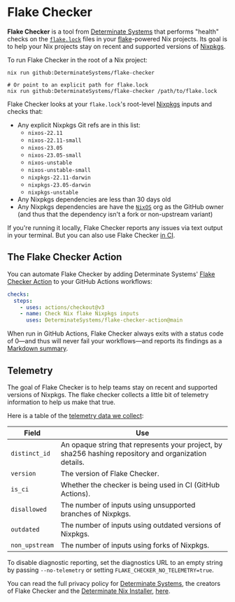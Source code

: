 # Flake Checker

**Flake Checker** is a tool from [Determinate Systems][detsys] that performs "health" checks on the [`flake.lock`][lockfile] files in your [flake][flakes]-powered Nix projects.
Its goal is to help your Nix projects stay on recent and supported versions of [Nixpkgs].

To run Flake Checker in the root of a Nix project:

```shell
nix run github:DeterminateSystems/flake-checker

# Or point to an explicit path for flake.lock
nix run github:DeterminateSystems/flake-checker /path/to/flake.lock
```

Flake Checker looks at your `flake.lock`'s root-level [Nixpkgs] inputs and checks that:

- Any explicit Nixpkgs Git refs are in this list:
  - `nixos-22.11`
  - `nixos-22.11-small`
  - `nixos-23.05`
  - `nixos-23.05-small`
  - `nixos-unstable`
  - `nixos-unstable-small`
  - `nixpkgs-22.11-darwin`
  - `nixpkgs-23.05-darwin`
  - `nixpkgs-unstable`
- Any Nixpkgs dependencies are less than 30 days old
- Any Nixpkgs dependencies are have the [`NixOS`][nixos-org] org as the GitHub owner (and thus that the dependency isn't a fork or non-upstream variant)

If you're running it locally, Flake Checker reports any issues via text output in your terminal.
But you can also use Flake Checker [in CI](#the-flake-checker-action).

## The Flake Checker Action

You can automate Flake Checker by adding Determinate Systems' [Flake Checker Action][action] to your GitHub Actions workflows:

```yaml
checks:
  steps:
    - uses: actions/checkout@v3
    - name: Check Nix flake Nixpkgs inputs
      uses: DeterminateSystems/flake-checker-action@main
```

When run in GitHub Actions, Flake Checker always exits with a status code of 0&mdash;and thus will never fail your workflows&mdash;and reports its findings as a [Markdown summary][md].

## Telemetry

The goal of Flake Checker is to help teams stay on recent and supported versions of Nixpkgs.
The flake checker collects a little bit of telemetry information to help us make that true.

Here is a table of the [telemetry data we collect][telemetry]:

| Field          | Use                                                                                                    |
| -------------- | ------------------------------------------------------------------------------------------------------ |
| `distinct_id`  | An opaque string that represents your project, by sha256 hashing repository and organization details.  |
| `version`      | The version of Flake Checker.                                                                          |
| `is_ci`        | Whether the checker is being used in CI (GitHub Actions).                                              |
| `disallowed`   | The number of inputs using unsupported branches of Nixpkgs.                                            |
| `outdated`     | The number of inputs using outdated versions of Nixpkgs.                                               |
| `non_upstream` | The number of inputs using forks of Nixpkgs.                                                           |

To disable diagnostic reporting, set the diagnostics URL to an empty string by passing `--no-telemetry` or setting `FLAKE_CHECKER_NO_TELEMETRY=true`.

You can read the full privacy policy for [Determinate Systems][detsys], the creators of Flake Checker and the [Determinate Nix Installer][installer], [here][privacy].

[action]: https://github.com/DeterminateSystems/flake-checker-action
[detsys]: https://determinate.systems
[flakes]: https://zero-to-nix.com/concepts/flakes
[installer]: https://github.com/DeterminateSystems/nix-installer
[lockfile]: https://zero-to-nix.com/concepts/flakes#lockfile
[md]: https://github.blog/2022-05-09-supercharging-github-actions-with-job-summaries
[nixos-org]: https://github.com/NixOS
[nixpkgs]: https://github.com/NixOS/nixpkgs
[privacy]: https://determinate.systems/privacy
[telemetry]: https://github.com/DeterminateSystems/nix-flake-checker/blob/main/src/telemetry.rs#L29-L43
